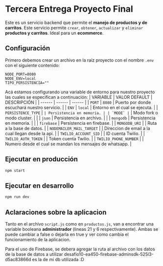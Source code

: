 # Tercera Entrega Proyecto Final
Este es un servicio backend que permite el **manejo de productos y de carritos**. Este servicio permite `crear`, `obtener`, `actualizar` y `eliminar` **productos y carritos**. Ideal para un **ecommerce**.

## Configuración
Primero debemos crear un archivo en la raíz proyecto con el nombre `.env` con el siguiente contenido:
```
NODE_PORT=8080
NODE_ENV=local
TIPO_PERSISTENCIA=""
```
Acá estamos configurando una variable de entorno para nuestro proyecto las cuales se especifican a continuación:
| VARIABLE | VALOR DEFAULT | DESCRIPCIÓN |
| ------ | ------ | ------ |
| `PORT` | `8080` | Puerto por donde escuchará nuestro servicio. |
| `ENV` | `local` | Entorno en el cual se ejecuta. |
| `PERSISTENCE_TYPE` | `` | Persistencia en memoria. |
| `MODE` | `` | Modo fork o modo cluster. |
|  | `json` | Persistencia en archivo. |
|  | `mongodb` | Persistencia en memoria. |
|  | `firebase` | Persistencia en firebase. |
| `MONGODB_URI` | | Ruta a la base de datos. |
| `NODEMAILER_MAIL_TARGET` | | Direccion de email a la cual llegan desde la api. |
| `TWILIO_ACCOUNT_SID` | | ID cuenta Twilio. |
| `TWILIO_AUTH_TOKEN` | | Token cuenta Twilio. |
| `TWILIO_PHONE_NUMBER` | | Numero desde el cual se mandan los mensajes de whatsapp. |

## Ejecutar en producción
```sh
npm start
```

## Ejecutar en desarrollo
```sh
npm run dev
```

## Aclaraciones sobre la aplicacion
Tanto en el archivo `script.js` como en `productos.js`, van a encontrar una variable booleana **administrador** (lineas 21 y 6 respectivamente). Ambas se puede cambiar a false o dejarla en true y ver como cambia el funcionamiento de la aplicacion.

Para el uso de Firebase, se debera agregar la ruta al archivo con los datos de la base de datos a utilizar desafio10-ea450-firebase-adminsdk-525l3-d5ac83866d es la de mi db utilizada :D


